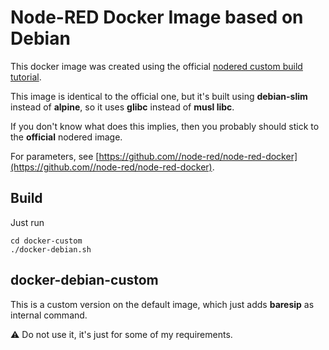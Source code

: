 # Node-RED Docker Image based on Debian

This docker image was created using the official [nodered custom build tutorial](https://github.com/node-red/node-red-docker/tree/master/docker-custom#build-your-own-docker-image).

This image is identical to the official one, but it's built using **debian-slim** instead of **alpine**, so it uses **glibc** instead of **musl libc**.

If you don't know what does this implies, then you probably should stick to the **official** nodered image.

For parameters, see [https://github.com//node-red/node-red-docker](https://github.com//node-red/node-red-docker).

## Build

Just run

```
cd docker-custom
./docker-debian.sh
```


## docker-debian-custom

This is a custom version on the default image, which just adds **baresip** as internal command.

:warning: Do not use it, it's just for some of my requirements.